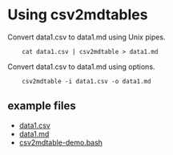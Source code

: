 
# Using csv2mdtables

Convert data1.csv to data1.md using Unix pipes.

```shell
    cat data1.csv | csv2mdtable > data1.md
```

Convert data1.csv to data1.md using options.

```
    csv2mdtable -i data1.csv -o data1.md
```

## example files

- [data1.csv](data1.csv)
- [data1.md](data1.md)
- [csv2mdtable-demo.bash](csv2mdtable-demo.bash)

